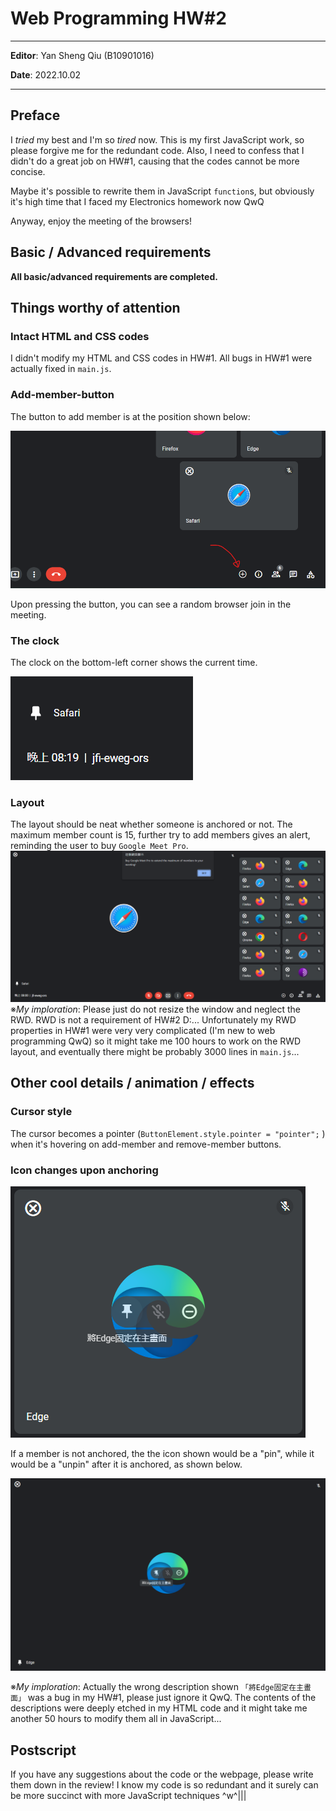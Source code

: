 # Web Programming HW#2

---

**Editor**: Yan Sheng Qiu (B10901016)

**Date**: 2022.10.02 

---
## Preface

I *tried* my best and I'm so *tired* now.
This is my first JavaScript work, so please forgive me for the redundant code. Also, I need to confess that I didn't do a great job on HW#1, causing that the codes cannot be more concise. 

Maybe it's possible to rewrite them in JavaScript `function`s, but obviously it's high time that I faced my Electronics homework now QwQ

Anyway, enjoy the meeting of the browsers!

## Basic / Advanced requirements

**All basic/advanced requirements are completed.**

## Things worthy of attention

### Intact HTML and CSS codes

 I didn't modify my HTML and CSS codes in HW#1. All bugs in HW#1 were actually fixed in `main.js`.

### Add-member-button

The button to add member is at the position shown below:

![](add_member_button_position.png)

Upon pressing the button, you can see a random browser join in the meeting.

### The clock

The clock on the bottom-left corner shows the current time.

![](Clock.png)

### Layout

The layout should be neat whether someone is anchored or not. The maximum member count is 15, further try to add members gives an alert, reminding the user to buy `Google Meet Pro`.
![](maximum_member_count.png)
※*My imploration*:  Please just do not resize the window and neglect the RWD. RWD is not a requirement of HW#2 D:... Unfortunately my RWD properties in HW#1 were very very complicated (I'm new to web programming QwQ) so it might take me 100 hours to work on the RWD layout, and eventually there might be probably 3000 lines in `main.js`... 

## Other cool details / animation / effects 

### Cursor style

The cursor becomes a pointer (`ButtonElement.style.pointer = "pointer";` ) when it's hovering on add-member and remove-member buttons. 

### Icon changes upon anchoring

![](pinning.png)

If a member is not anchored, the the icon shown would be a "pin", while it would be a "unpin" after it is anchored, as shown below.

![](unpinning.png)

※*My imploration*: Actually the wrong description shown `「將Edge固定在主畫面」` was a bug in my HW#1, please just ignore it QwQ. The contents of the descriptions were deeply etched in my HTML code and it might take me another 50 hours to modify them all in JavaScript... 

## Postscript

If you have any suggestions about the code or the webpage, please write them down in the review! I know my code is so redundant and it surely can be more succinct with more JavaScript techniques ^w^|||
